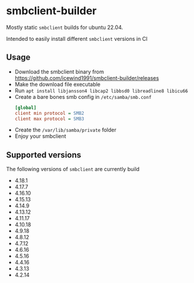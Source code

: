 # smbclient-builder

Mostly static `smbclient` builds for ubuntu 22.04.

Intended to easily install different `smbclient` versions in CI

## Usage

- Download the smbclient binary from https://github.com/icewind1991/smbclient-builder/releases
- Make the download file executable
- Run `apt install libjansson4 libcap2 libbsd0 libreadline8 libicu66`
- Create a bare bones smb config in `/etc/samba/smb.conf`
  ```ini
  [global]
  client min protocol = SMB2
  client max protocol = SMB3
  ```
- Create the `/var/lib/samba/private` folder
- Enjoy your smbclient

## Supported versions

The following versions of `smbclient` are currently build

- 4.18.1
- 4.17.7
- 4.16.10
- 4.15.13
- 4.14.9
- 4.13.12
- 4.11.17
- 4.10.18
- 4.9.18
- 4.8.12
- 4.7.12
- 4.6.16
- 4.5.16
- 4.4.16
- 4.3.13
- 4.2.14
